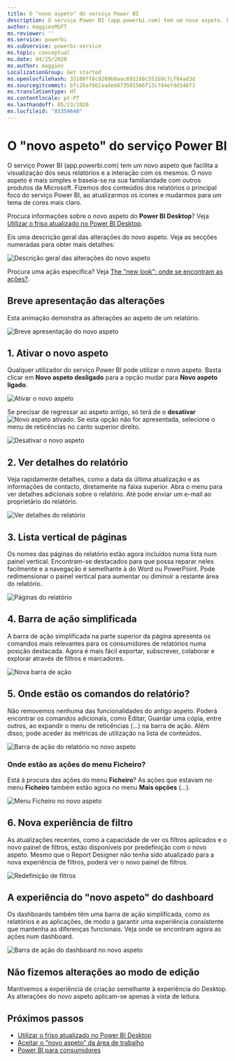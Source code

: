 ```yaml
---
title: O "novo aspeto" do serviço Power BI
description: O serviço Power BI (app.powerbi.com) tem um novo aspeto. Este artigo descreve como pode navegar em relatórios com o novo aspeto.
author: maggiesMSFT
ms.reviewer: ''
ms.service: powerbi
ms.subservice: powerbi-service
ms.topic: conceptual
ms.date: 04/15/2020
ms.author: maggies
LocalizationGroup: Get started
ms.openlocfilehash: 33100ff8c9209b0aac693188c551b9c7cf84ad3d
ms.sourcegitcommit: bfc2baf862aade6873501566f13c744efdd146f3
ms.translationtype: HT
ms.contentlocale: pt-PT
ms.lasthandoff: 05/13/2020
ms.locfileid: "83359640"
---
```

# <a name="the-new-look-of-the-power-bi-service"></a>O "novo aspeto" do serviço Power BI

O serviço Power BI (app.powerbi.com) tem um novo aspeto que facilita a visualização dos seus relatórios e a interação com os mesmos. O novo aspeto é mais simples e baseia-se na sua familiaridade com outros produtos da Microsoft. Fizemos dos conteúdos dos relatórios o principal foco do serviço Power BI, ao atualizarmos os ícones e mudarmos para um tema de cores mais claro. 

Procura informações sobre o novo aspeto do **Power BI Desktop**? Veja [Utilizar o friso atualizado no Power BI Desktop](../create-reports/desktop-ribbon.md).

Eis uma descrição geral das alterações do novo aspeto. Veja as secções numeradas para obter mais detalhes:

![Descrição geral das alterações do novo aspeto](media/service-new-look/power-bi-new-look-changes.png)

Procura uma ação específica? Veja [The "new look": onde se encontram as ações?](service-new-look-where-actions.md).

## <a name="quick-tour-of-the-changes"></a>Breve apresentação das alterações

Esta animação demonstra as alterações ao aspeto de um relatório.

![Breve apresentação do novo aspeto](media/service-new-look/power-bi-new-look-quick-tour.gif)

## <a name="1-opt-in-to-the-new-look"></a>1. Ativar o novo aspeto

Qualquer utilizador do serviço Power BI pode utilizar o novo aspeto. Basta clicar em **Novo aspeto desligado** para a opção mudar para **Novo aspeto ligado**.

![Ativar o novo aspeto](media/service-new-look/power-bi-new-look-off.png)

Se precisar de regressar ao aspeto antigo, só terá de o **desativar** ![Novo aspeto ativado](media/service-new-look/power-bi-new-look-toggle-on.png). Se esta opção não for apresentada, selecione o menu de reticências no canto superior direito.

![Desativar o novo aspeto](media/service-new-look/power-bi-new-look-on.png)

## <a name="2-view-report-details"></a>2. Ver detalhes do relatório 

Veja rapidamente detalhes, como a data da última atualização e as informações de contacto, diretamente na faixa superior.  Abra o menu para ver detalhes adicionais sobre o relatório. Até pode enviar um e-mail ao proprietário do relatório.

![Ver detalhes do relatório](media/service-new-look/power-bi-new-look-metadata.png)

## <a name="3-vertical-list-of-pages"></a>3. Lista vertical de páginas 
Os nomes das páginas do relatório estão agora incluídos numa lista num painel vertical. Encontram-se destacados para que possa reparar neles facilmente e a navegação é semelhante à do Word ou PowerPoint. Pode redimensionar o painel vertical para aumentar ou diminuir a restante área do relatório.

![Páginas do relatório](media/service-new-look/power-bi-new-look-report-pages.png)

## <a name="4-simplified-action-bar"></a>4. Barra de ação simplificada 

A barra de ação simplificada na parte superior da página apresenta os comandos mais relevantes para os consumidores de relatórios numa posição destacada. Agora é mais fácil exportar, subscrever, colaborar e explorar através de filtros e marcadores.

![Nova barra de ação](media/service-new-look/power-bi-new-look-action-bar.png)

## <a name="5-where-are-the-report-commands"></a>5. Onde estão os comandos do relatório?

Não removemos nenhuma das funcionalidades do antigo aspeto. Poderá encontrar os comandos adicionais, como Editar, Guardar uma cópia, entre outros, ao expandir o menu de reticências (...) na barra de ação. Além disso, pode aceder às métricas de utilização na lista de conteúdos.

![Barra de ação do relatório no novo aspeto](media/service-new-look/power-bi-report-action-bar-new-look.gif)

### <a name="where-are-file-menu-actions"></a>Onde estão as ações do menu Ficheiro?

Está à procura das ações do menu **Ficheiro**? As ações que estavam no menu **Ficheiro** também estão agora no menu **Mais opções** (...). 

![Menu Ficheiro no novo aspeto](media/service-new-look/power-bi-file-menu-new-look.gif)

## <a name="6-new-filter-experience"></a>6. Nova experiência de filtro

As atualizações recentes, como a capacidade de ver os filtros aplicados e o novo painel de filtros, estão disponíveis por predefinição com o novo aspeto. Mesmo que o Report Designer não tenha sido atualizado para a nova experiência de filtros, poderá ver o novo painel de filtros.

![Redefinição de filtros](media/service-new-look/power-bi-new-look-filters.png)

## <a name="dashboard-new-look-experience"></a>A experiência do "novo aspeto" do dashboard 

Os dashboards também têm uma barra de ação simplificada, como os relatórios e as aplicações, de modo a garantir uma experiência consistente que mantenha as diferenças funcionais. Veja onde se encontram agora as ações num dashboard.
 
![Barra de ação do dashboard no novo aspeto](media/service-new-look/power-bi-dashboard-action-bar-new-look.gif)

## <a name="no-changes-to-edit-mode"></a>Não fizemos alterações ao modo de edição 

Mantivemos a experiência de criação semelhante à experiência do Desktop. As alterações do novo aspeto aplicam-se apenas à vista de leitura.

## <a name="next-steps"></a>Próximos passos

- [Utilizar o friso atualizado no Power BI Desktop](../create-reports/desktop-ribbon.md)
- [Aceitar o “novo aspeto” da área de trabalho](../collaborate-share/service-workspaces-new-look.md)
- [Power BI para consumidores](end-user-consumer.md)
